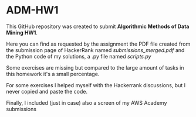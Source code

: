 # ADM-HW1

This GitHub repository was created to submit **Algorithmic Methods of Data Mining HW1**.

Here you can find as requested by the assignment the PDF file created from the submission page of HackerRank named *submissions_merged.pdf* and the Python code of my solutions, a .py file named *scripts.py*

Some exercises are missing but compared to the large amount of tasks in this homework it's a small percentage.

For some exercises I helped myself with the Hackerrank discussions, but I  never copied and paste the code.

Finally, I included (just in case) also a screen of my AWS Academy submissions 
